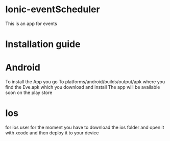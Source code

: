 # Ionic-eventScheduler
This is an app for events 

# Installation guide 
  # Android
To install the App you go To platforms/android/builds/output/apk
where you find the Eve.apk which you download and install The app will be available soon on the play store

  # Ios
for ios user for the moment you have to download the ios folder and open it with xcode and then deploy it to your device
